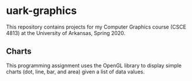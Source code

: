 # uark-graphics
This repository contains projects for my Computer Graphics course (CSCE 4813) at the University of Arkansas, Spring 2020.

## Charts
This programming assignment uses the OpenGL library to display simple charts (dot, line, bar, and area) given a list of data values.
